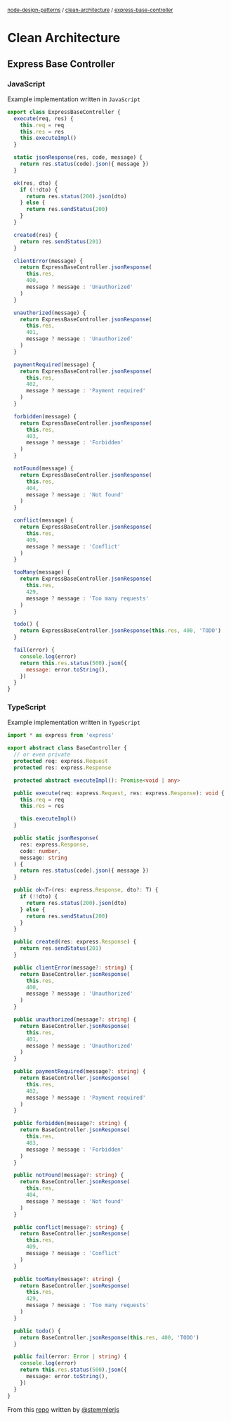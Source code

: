 <sup>[node-design-patterns](https://github.com/moatorres/node-design-patterns/blob/master/) / [clean-architecture](https://github.com/moatorres/node-design-patterns/blob/master/clean-architecture/) / [express-base-controller](https://github.com/moatorres/node-design-patterns/blob/master/clean-architecture/express-base-controller.md)</sup>

# Clean Architecture

## Express Base Controller

### JavaScript

Example implementation written in `JavaScript`

```js
export class ExpressBaseController {
  execute(req, res) {
    this.req = req
    this.res = res
    this.executeImpl()
  }

  static jsonResponse(res, code, message) {
    return res.status(code).json({ message })
  }

  ok(res, dto) {
    if (!!dto) {
      return res.status(200).json(dto)
    } else {
      return res.sendStatus(200)
    }
  }

  created(res) {
    return res.sendStatus(201)
  }

  clientError(message) {
    return ExpressBaseController.jsonResponse(
      this.res,
      400,
      message ? message : 'Unauthorized'
    )
  }

  unauthorized(message) {
    return ExpressBaseController.jsonResponse(
      this.res,
      401,
      message ? message : 'Unauthorized'
    )
  }

  paymentRequired(message) {
    return ExpressBaseController.jsonResponse(
      this.res,
      402,
      message ? message : 'Payment required'
    )
  }

  forbidden(message) {
    return ExpressBaseController.jsonResponse(
      this.res,
      403,
      message ? message : 'Forbidden'
    )
  }

  notFound(message) {
    return ExpressBaseController.jsonResponse(
      this.res,
      404,
      message ? message : 'Not found'
    )
  }

  conflict(message) {
    return ExpressBaseController.jsonResponse(
      this.res,
      409,
      message ? message : 'Conflict'
    )
  }

  tooMany(message) {
    return ExpressBaseController.jsonResponse(
      this.res,
      429,
      message ? message : 'Too many requests'
    )
  }

  todo() {
    return ExpressBaseController.jsonResponse(this.res, 400, 'TODO')
  }

  fail(error) {
    console.log(error)
    return this.res.status(500).json({
      message: error.toString(),
    })
  }
}
```

### TypeScript

Example implementation written in `TypeScript`

```ts
import * as express from 'express'

export abstract class BaseController {
  // or even private
  protected req: express.Request
  protected res: express.Response

  protected abstract executeImpl(): Promise<void | any>

  public execute(req: express.Request, res: express.Response): void {
    this.req = req
    this.res = res

    this.executeImpl()
  }

  public static jsonResponse(
    res: express.Response,
    code: number,
    message: string
  ) {
    return res.status(code).json({ message })
  }

  public ok<T>(res: express.Response, dto?: T) {
    if (!!dto) {
      return res.status(200).json(dto)
    } else {
      return res.sendStatus(200)
    }
  }

  public created(res: express.Response) {
    return res.sendStatus(201)
  }

  public clientError(message?: string) {
    return BaseController.jsonResponse(
      this.res,
      400,
      message ? message : 'Unauthorized'
    )
  }

  public unauthorized(message?: string) {
    return BaseController.jsonResponse(
      this.res,
      401,
      message ? message : 'Unauthorized'
    )
  }

  public paymentRequired(message?: string) {
    return BaseController.jsonResponse(
      this.res,
      402,
      message ? message : 'Payment required'
    )
  }

  public forbidden(message?: string) {
    return BaseController.jsonResponse(
      this.res,
      403,
      message ? message : 'Forbidden'
    )
  }

  public notFound(message?: string) {
    return BaseController.jsonResponse(
      this.res,
      404,
      message ? message : 'Not found'
    )
  }

  public conflict(message?: string) {
    return BaseController.jsonResponse(
      this.res,
      409,
      message ? message : 'Conflict'
    )
  }

  public tooMany(message?: string) {
    return BaseController.jsonResponse(
      this.res,
      429,
      message ? message : 'Too many requests'
    )
  }

  public todo() {
    return BaseController.jsonResponse(this.res, 400, 'TODO')
  }

  public fail(error: Error | string) {
    console.log(error)
    return this.res.status(500).json({
      message: error.toString(),
    })
  }
}
```

From this [repo](https://github.com/stemmlerjs/white-label/blob/master/src/core/infra/BaseController.ts) written by [@stemmlerjs](https://github.com/stemmlerjs)
